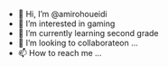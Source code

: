 - 👋 Hi, I’m @amirohoueidi
- 👀 I’m interested in gaming
- 🌱 I’m currently learning second grade
- 💞️ I’m looking to collaborateon ...
- 📫 How to reach me ...

<!---
amirohoueidi/amirohoueidi is a ✨ special ✨ repository because its `README.md` (this file) appears on your GitHub profile.
You can click the Preview link to take a look at your changes.
--->
